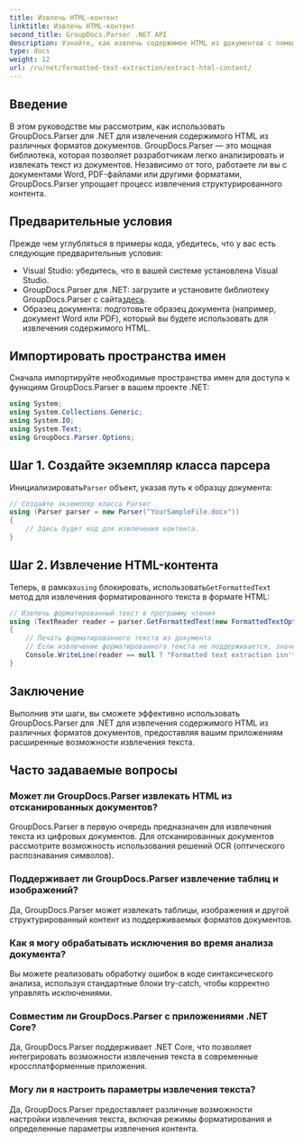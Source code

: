 ```yaml
---
title: Извлечь HTML-контент
linktitle: Извлечь HTML-контент
second_title: GroupDocs.Parser .NET API
description: Узнайте, как извлечь содержимое HTML из документов с помощью GroupDocs.Parser для .NET. Простое в использовании руководство с примерами кода и пошаговыми инструкциями.
type: docs
weight: 12
url: /ru/net/formatted-text-extraction/extract-html-content/
---
```

## Введение
В этом руководстве мы рассмотрим, как использовать GroupDocs.Parser для .NET для извлечения содержимого HTML из различных форматов документов. GroupDocs.Parser — это мощная библиотека, которая позволяет разработчикам легко анализировать и извлекать текст из документов. Независимо от того, работаете ли вы с документами Word, PDF-файлами или другими форматами, GroupDocs.Parser упрощает процесс извлечения структурированного контента.
## Предварительные условия
Прежде чем углубляться в примеры кода, убедитесь, что у вас есть следующие предварительные условия:
- Visual Studio: убедитесь, что в вашей системе установлена Visual Studio.
-  GroupDocs.Parser для .NET: загрузите и установите библиотеку GroupDocs.Parser с сайта[здесь](https://releases.groupdocs.com/parser/net/).
- Образец документа: подготовьте образец документа (например, документ Word или PDF), который вы будете использовать для извлечения содержимого HTML.

## Импортировать пространства имен
Сначала импортируйте необходимые пространства имен для доступа к функциям GroupDocs.Parser в вашем проекте .NET:
```csharp
using System;
using System.Collections.Generic;
using System.IO;
using System.Text;
using GroupDocs.Parser.Options;
```
## Шаг 1. Создайте экземпляр класса парсера
 Инициализировать`Parser` объект, указав путь к образцу документа:
```csharp
// Создайте экземпляр класса Parser
using (Parser parser = new Parser("YourSampleFile.docx"))
{
    // Здесь будет код для извлечения контента.
}
```
## Шаг 2. Извлечение HTML-контента
 Теперь, в рамках`using` блокировать, использовать`GetFormattedText` метод для извлечения форматированного текста в формате HTML:
```csharp
// Извлечь форматированный текст в программу чтения
using (TextReader reader = parser.GetFormattedText(new FormattedTextOptions(FormattedTextMode.Html)))
{
    // Печать форматированного текста из документа
    // Если извлечение форматированного текста не поддерживается, значение средства чтения равно нулю.
    Console.WriteLine(reader == null ? "Formatted text extraction isn't supported" : reader.ReadToEnd());
}
```

## Заключение
Выполнив эти шаги, вы сможете эффективно использовать GroupDocs.Parser для .NET для извлечения содержимого HTML из различных форматов документов, предоставляя вашим приложениям расширенные возможности извлечения текста.

## Часто задаваемые вопросы
### Может ли GroupDocs.Parser извлекать HTML из отсканированных документов?
GroupDocs.Parser в первую очередь предназначен для извлечения текста из цифровых документов. Для отсканированных документов рассмотрите возможность использования решений OCR (оптического распознавания символов).
### Поддерживает ли GroupDocs.Parser извлечение таблиц и изображений?
Да, GroupDocs.Parser может извлекать таблицы, изображения и другой структурированный контент из поддерживаемых форматов документов.
### Как я могу обрабатывать исключения во время анализа документа?
Вы можете реализовать обработку ошибок в коде синтаксического анализа, используя стандартные блоки try-catch, чтобы корректно управлять исключениями.
### Совместим ли GroupDocs.Parser с приложениями .NET Core?
Да, GroupDocs.Parser поддерживает .NET Core, что позволяет интегрировать возможности извлечения текста в современные кроссплатформенные приложения.
### Могу ли я настроить параметры извлечения текста?
Да, GroupDocs.Parser предоставляет различные возможности настройки извлечения текста, включая режимы форматирования и определенные параметры извлечения контента.